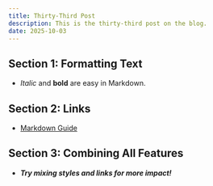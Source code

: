 ```yaml
---
title: Thirty-Third Post
description: This is the thirty-third post on the blog.
date: 2025-10-03
---
```


## Section 1: Formatting Text

- _Italic_ and **bold** are easy in Markdown.

## Section 2: Links

- [Markdown Guide](https://www.markdownguide.org/)

## Section 3: Combining All Features

- **_Try mixing styles and links for more impact!_**
